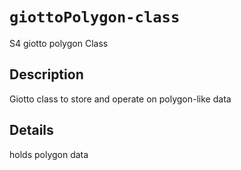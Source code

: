 # `giottoPolygon-class`

S4 giotto polygon Class


## Description

Giotto class to store and operate on polygon-like data


## Details

holds polygon data


